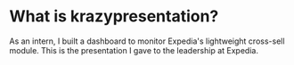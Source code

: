 What is krazypresentation?
============

As an intern, I built a dashboard to monitor Expedia's lightweight cross-sell module. This is the presentation I gave to the leadership at Expedia.